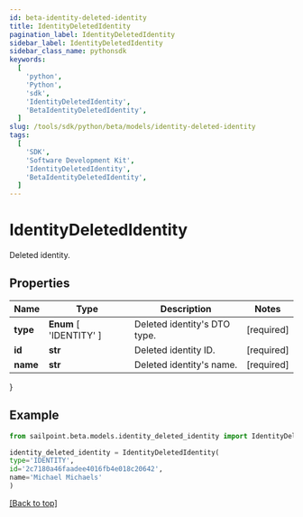 ```yaml
---
id: beta-identity-deleted-identity
title: IdentityDeletedIdentity
pagination_label: IdentityDeletedIdentity
sidebar_label: IdentityDeletedIdentity
sidebar_class_name: pythonsdk
keywords:
  [
    'python',
    'Python',
    'sdk',
    'IdentityDeletedIdentity',
    'BetaIdentityDeletedIdentity',
  ]
slug: /tools/sdk/python/beta/models/identity-deleted-identity
tags:
  [
    'SDK',
    'Software Development Kit',
    'IdentityDeletedIdentity',
    'BetaIdentityDeletedIdentity',
  ]
---
```


# IdentityDeletedIdentity

Deleted identity.

## Properties

| Name | Type | Description | Notes |
| --- | --- | --- | --- |
| **type** | **Enum** [ 'IDENTITY' ] | Deleted identity's DTO type. | [required] |
| **id** | **str** | Deleted identity ID. | [required] |
| **name** | **str** | Deleted identity's name. | [required] |

}

## Example

```python
from sailpoint.beta.models.identity_deleted_identity import IdentityDeletedIdentity

identity_deleted_identity = IdentityDeletedIdentity(
type='IDENTITY',
id='2c7180a46faadee4016fb4e018c20642',
name='Michael Michaels'
)

```

[[Back to top]](#)
